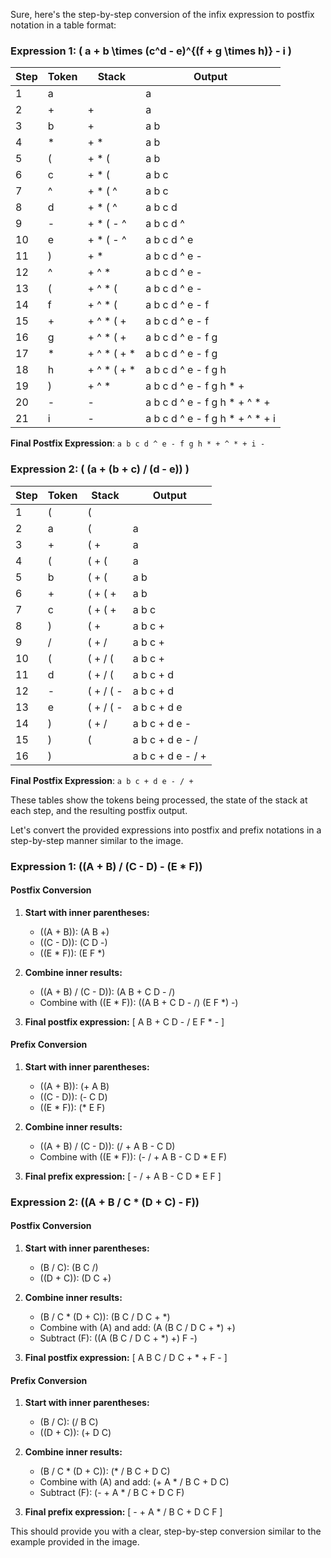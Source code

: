 Sure, here's the step-by-step conversion of the infix expression to postfix notation in a table format:

### Expression 1: \( a + b \times (c^d - e)^{(f + g \times h)} - i \)

| Step | Token | Stack            | Output         |
|------|-------|-------------------|----------------|
| 1    | a     |                   | a              |
| 2    | +     | +                 | a              |
| 3    | b     | +                 | a b            |
| 4    | *     | + *               | a b            |
| 5    | (     | + * (             | a b            |
| 6    | c     | + * (             | a b c          |
| 7    | ^     | + * ( ^           | a b c          |
| 8    | d     | + * ( ^           | a b c d        |
| 9    | -     | + * ( - ^         | a b c d ^      |
| 10   | e     | + * ( - ^         | a b c d ^ e    |
| 11   | )     | + *               | a b c d ^ e -  |
| 12   | ^     | + ^ *             | a b c d ^ e -  |
| 13   | (     | + ^ * (           | a b c d ^ e -  |
| 14   | f     | + ^ * (           | a b c d ^ e - f|
| 15   | +     | + ^ * ( +         | a b c d ^ e - f|
| 16   | g     | + ^ * ( +         | a b c d ^ e - f g|
| 17   | *     | + ^ * ( + *       | a b c d ^ e - f g|
| 18   | h     | + ^ * ( + *       | a b c d ^ e - f g h|
| 19   | )     | + ^ *             | a b c d ^ e - f g h * +|
| 20   | -     | -                 | a b c d ^ e - f g h * + ^ * +|
| 21   | i     | -                 | a b c d ^ e - f g h * + ^ * + i|

**Final Postfix Expression**: `a b c d ^ e - f g h * + ^ * + i -`

### Expression 2: \( (a + (b + c) / (d - e)) \)

| Step | Token | Stack         | Output    |
|------|-------|---------------|-----------|
| 1    | (     | (             |           |
| 2    | a     | (             | a         |
| 3    | +     | ( +           | a         |
| 4    | (     | ( + (         | a         |
| 5    | b     | ( + (         | a b       |
| 6    | +     | ( + ( +       | a b       |
| 7    | c     | ( + ( +       | a b c     |
| 8    | )     | ( +           | a b c +   |
| 9    | /     | ( + /         | a b c +   |
| 10   | (     | ( + / (       | a b c +   |
| 11   | d     | ( + / (       | a b c + d |
| 12   | -     | ( + / ( -     | a b c + d |
| 13   | e     | ( + / ( -     | a b c + d e|
| 14   | )     | ( + /         | a b c + d e -|
| 15   | )     | (             | a b c + d e - /|
| 16   | )     |               | a b c + d e - / +|

**Final Postfix Expression**: `a b c + d e - / +`

These tables show the tokens being processed, the state of the stack at each step, and the resulting postfix output.



Let's convert the provided expressions into postfix and prefix notations in a step-by-step manner similar to the image.

### Expression 1: \((A + B) / (C - D) - (E * F)\)

#### Postfix Conversion
1. **Start with inner parentheses:**
   - \((A + B)\): \(A B +\)
   - \((C - D)\): \(C D -\)
   - \((E * F)\): \(E F *\)

2. **Combine inner results:**
   - \((A + B) / (C - D)\): \(A B + C D - /\)
   - Combine with \((E * F)\): \((A B + C D - /) (E F *) -\)

3. **Final postfix expression:**
   \[ A B + C D - / E F * - \]

#### Prefix Conversion
1. **Start with inner parentheses:**
   - \((A + B)\): \(+ A B\)
   - \((C - D)\): \(- C D\)
   - \((E * F)\): \(* E F\)

2. **Combine inner results:**
   - \((A + B) / (C - D)\): \(/ + A B - C D\)
   - Combine with \((E * F)\): \(- / + A B - C D * E F\)

3. **Final prefix expression:**
   \[ - / + A B - C D * E F \]

### Expression 2: \((A + B / C * (D + C) - F)\)

#### Postfix Conversion
1. **Start with inner parentheses:**
   - \(B / C\): \(B C /\)
   - \((D + C)\): \(D C +\)

2. **Combine inner results:**
   - \(B / C * (D + C)\): \(B C / D C + *\)
   - Combine with \(A\) and add: \(A (B C / D C + *) +\)
   - Subtract \(F\): \((A (B C / D C + *) +) F -\)

3. **Final postfix expression:**
   \[ A B C / D C + * + F - \]

#### Prefix Conversion
1. **Start with inner parentheses:**
   - \(B / C\): \(/ B C\)
   - \((D + C)\): \(+ D C\)

2. **Combine inner results:**
   - \(B / C * (D + C)\): \(* / B C + D C\)
   - Combine with \(A\) and add: \(+ A * / B C + D C\)
   - Subtract \(F\): \(- + A * / B C + D C F\)

3. **Final prefix expression:**
   \[ - + A * / B C + D C F \]

This should provide you with a clear, step-by-step conversion similar to the example provided in the image.